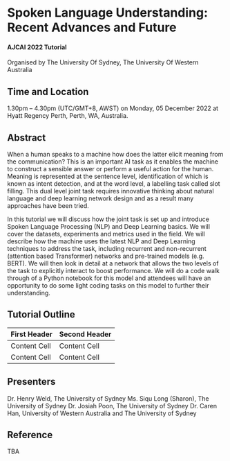 # Spoken Language Understanding: Recent Advances and Future
#### AJCAI 2022 Tutorial
Organised by The University Of Sydney, The University Of Western Australia


## Time and Location
1.30pm – 4.30pm (UTC/GMT+8, AWST) on Monday, 05 December 2022 at Hyatt Regency Perth, Perth, WA, Australia.

## Abstract
When a human speaks to a machine how does the latter elicit meaning from the communication? This is an important AI task as it enables the machine to construct a sensible answer or perform a useful action for the human. Meaning is represented at the sentence level, identification of which is known as intent detection, and at the word level, a labelling task called slot filling. This dual level joint task requires innovative thinking about natural language and deep learning network design and as a result many approaches have been tried. 

In this tutorial we will discuss how the joint task is set up and introduce Spoken Language Processing (NLP) and Deep Learning basics. We will cover the datasets, experiments and metrics used in the field. We will describe how the machine uses the latest NLP and Deep Learning techniques to address the task, including recurrent and non-recurrent (attention based Transformer) networks and pre-trained models (e.g. BERT). We will then look in detail at a network that allows the two levels of the task to explicitly interact to boost performance. We will do a code walk through of a Python notebook for this model and attendees will have an opportunity to do some light coding tasks on this model to further their understanding.

## Tutorial Outline
| First Header  | Second Header |
| ------------- | ------------- |
| Content Cell  | Content Cell  |
| Content Cell  | Content Cell  |


## Presenters
Dr. Henry Weld, The University of Sydney
Ms. Siqu Long (Sharon), The University of Sydney
Dr. Josiah Poon, The University of Sydney
Dr. Caren Han, University of Western Australia and The University of Sydney

## Reference
TBA
